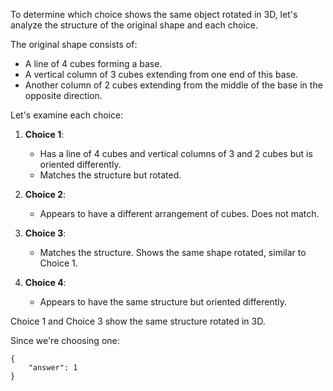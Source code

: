 To determine which choice shows the same object rotated in 3D, let's analyze the structure of the original shape and each choice.

The original shape consists of:

- A line of 4 cubes forming a base.
- A vertical column of 3 cubes extending from one end of this base.
- Another column of 2 cubes extending from the middle of the base in the opposite direction.

Let's examine each choice:

1. **Choice 1**: 
   - Has a line of 4 cubes and vertical columns of 3 and 2 cubes but is oriented differently.
   - Matches the structure but rotated.

2. **Choice 2**: 
   - Appears to have a different arrangement of cubes. Does not match.

3. **Choice 3**: 
   - Matches the structure. Shows the same shape rotated, similar to Choice 1.

4. **Choice 4**: 
   - Appears to have the same structure but oriented differently.

Choice 1 and Choice 3 show the same structure rotated in 3D. 

Since we're choosing one:

```
{
    "answer": 1
}
```